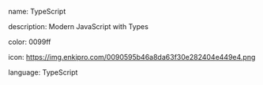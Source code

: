 name: TypeScript

description: Modern JavaScript with Types

color: 0099ff

icon: https://img.enkipro.com/0090595b46a8da63f30e282404e449e4.png

language: TypeScript
